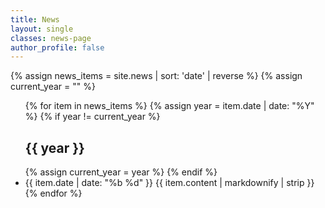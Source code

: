 ```yaml
---
title: News
layout: single
classes: news-page
author_profile: false
---
```


{% assign news_items = site.news | sort: 'date' | reverse %}
{% assign current_year = "" %}

<ul class="news-list">
  {% for item in news_items %}
    {% assign year = item.date | date: "%Y" %}
    {% if year != current_year %}
      <h2 class="news-year">{{ year }}</h2>
      {% assign current_year = year %}
    {% endif %}
    <li class="news-row">
      <span class="news-date">{{ item.date | date: "%b %d" }}</span>
      <span class="news-entry">{{ item.content | markdownify | strip }}</span>
    </li>
  {% endfor %}
</ul>